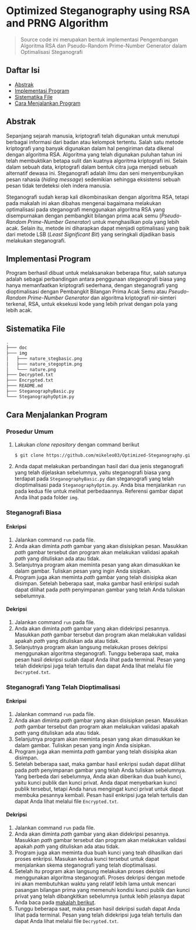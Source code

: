 # Optimized Steganography using RSA and PRNG Algorithm
> Source code ini merupakan bentuk implementasi Pengembangan Algoritma RSA dan Pseudo-Random Prime-Number Generator dalam Optimalisasi Steganografi

## Daftar Isi
* [Abstrak](#abstrak)
* [Implementasi Program](#implementasi-program)
* [Sistematika File](#sistematika-file)
* [Cara Menjalankan Program](#cara-menjalankan-program)

## Abstrak
Sepanjang sejarah manusia, kriptografi telah digunakan untuk menutupi berbagai informasi dari badan atau
kelompok tertentu. Salah satu metode kriptografi yang banyak digunakan dalam hal pengiriman data dikenal dengan algoritma RSA. Algoritma yang telah digunakan puluhan tahun ini telah membuktikan betapa sulit dan kuatnya algoritma kriptografi ini. Selain dalam sebuah data, kriptografi dalam bentuk citra juga menjadi sebuah alternatif dewasa ini. Steganografi adalah ilmu dan seni menyembunyikan pesan rahasia (*hiding message*) sedemikian sehingga eksistensi sebuah pesan tidak terdeteksi oleh indera manusia.

Steganografi sudah kerap kali dikombinasikan dengan algoritma RSA, tetapi pada makalah ini akan dibahas
mengenai bagaimana melakukan optimalisasi pada steganografi menggunakan algoritma RSA yang disempurnakan dengan pembangkit bilangan prima acak semu (*Pseudo-Random Prime-Number Generator*) untuk menghasilkan pola yang lebih acak. Selain itu, metode ini diharapkan dapat menjadi optimalisasi yang baik dari metode LSB (*Least Significant Bit*) yang seringkali dijadikan basis melakukan steganografi.

## Implementasi Program
Program berhasil dibuat untuk melaksanakan beberapa fitur, salah satunya adalah sebagai perbandingan antara penggunaan steganografi biasa yang hanya memanfaatkan kriptografi sederhana, dengan steganografi yang dioptimalisasi dengan Pembangkit Bilangan Prima Acak Semu atau *Pseudo-Random Prime-Number Generator* dan algoritma kriptografi nir-simteri terkenal, RSA, untuk eksekusi kode yang lebih privat dengan pola yang lebih acak.

## Sistematika File
```bash
.
├─── doc
├─── img
│   ├─── nature_stegbasic.png
│   ├─── nature_stegoptim.png
│   └─── nature.png
├─── Decrypted.txt
├─── Encrypted.txt
├─── README.md
├─── SteganographyBasic.py
└─── SteganographyOptim.py
```

## Cara Menjalankan Program
### Prosedur Umum
1. Lakukan *clone repository* dengan command berikut
    ``` bash
    $ git clone https://github.com/mikeleo03/Optimized-Steganography.git
    ```
2. Anda dapat melakukan perbandingan hasil dari dua jenis steganografi yang telah dijelaskan sebelumnya, yaitu steganografi biasa yang terdapat pada `SteganographyBasic.py` dan steganografi yang telah dioptimalisasi pada `SteganographyOptim.py`. Anda bisa menjalankan `run` pada kedua file untuk melihat perbedaannya.
Referensi gambar dapat Anda lihat pada folder `img`.

### Steganografi Biasa
#### Enkripsi
1. Jalankan command `run` pada file.
2. Anda akan diminta *path* gambar yang akan disisipkan pesan. Masukkan *path* gambar tersebut dan program akan melakukan validasi apakah *path* yang dituliskan ada atau tidak.
3. Selanjutnya program akan meminta pesan yang akan dimasukkan ke dalam gambar. Tuliskan pesan yang ingin Anda sisipkan.
4. Program juga akan meminta *path* gambar yang telah disisipka akan disimpan. Setelah beberapa saat, maka gambar hasil enkripsi sudah dapat dilihat pada *path* penyimpanan gambar yang telah Anda tuliskan sebelumnya.

#### Dekripsi
1. Jalankan command `run` pada file.
2. Anda akan diminta *path* gambar yang akan didekripsi pesannya. Masukkan *path* gambar tersebut dan program akan melakukan validasi apakah *path* yang dituliskan ada atau tidak.
3. Selanjutnya program akan langsung melakukan proses dekripsi menggunakan algoritma steganografi. Tunggu beberapa saat, maka pesan hasil dekripsi sudah dapat Anda lihat pada terminal. Pesan yang telah didekripsi juga telah tertulis dan dapat Anda lihat melalui file `Decrypted.txt`.

### Steganografi Yang Telah Dioptimalisasi 
#### Enkripsi
1. Jalankan command `run` pada file.
2. Anda akan diminta *path* gambar yang akan disisipkan pesan. Masukkan *path* gambar tersebut dan program akan melakukan validasi apakah *path* yang dituliskan ada atau tidak.
3. Selanjutnya program akan meminta pesan yang akan dimasukkan ke dalam gambar. Tuliskan pesan yang ingin Anda sisipkan.
4. Program juga akan meminta *path* gambar yang telah disisipka akan disimpan. 
5. Setelah beberapa saat, maka gambar hasil enkripsi sudah dapat dilihat pada *path* penyimpanan gambar yang telah Anda tuliskan sebelumnya. Yang berbeda dari sebelumnya, Anda akan diberikan dua buah kunci, yaitu kunci publik dan kunci privat. Anda dapat menyebarkan kunci publik tersebut, tetapi Anda harus mengingat kunci privat untuk dapat membuka pesannya kembali. Pesan hasil enkripsi juga telah tertulis dan dapat Anda lihat melalui file `Encrypted.txt`.

#### Dekripsi
1. Jalankan command `run` pada file.
2. Anda akan diminta *path* gambar yang akan didekripsi pesannya. Masukkan *path* gambar tersebut dan program akan melakukan validasi apakah *path* yang dituliskan ada atau tidak.
3. Program juga akan meminta dua buah kunci yang teah dihasilkan dari proses enkripsi. Masukan kedua kunci tersebut untuk dapat menjalankan skema steganografi yang telah dioptimalisasi.
4. Setelah itu program akan langsung melakukan proses dekripsi menggunakan algoritma steganografi. Proses dekripsi dengan metode ini akan membutuhkan waktu yang relatif lebih lama untuk mencari pasangan bilangan prima yang memenuhi kondisi kunci publik dan kunci privat yang telah dibangkitkan sebelumnya (untuk lebih jelasnya dapat Anda baca pada [makalah berikut](doc/Implementasi%20Pengembangan%20Algoritma%20RSA%20dan%20Pseudo-Random%20Prime-Number%20Generator%20dalam%20Optimalisasi%20Steganografi%20-%20Michael%20Leon%20Putra%20Widhi%20-%2013521108.pdf).
5. Tunggu beberapa saat, maka pesan hasil dekripsi sudah dapat Anda lihat pada terminal. Pesan yang telah didekripsi juga telah tertulis dan dapat Anda lihat melalui file `Decrypted.txt`.